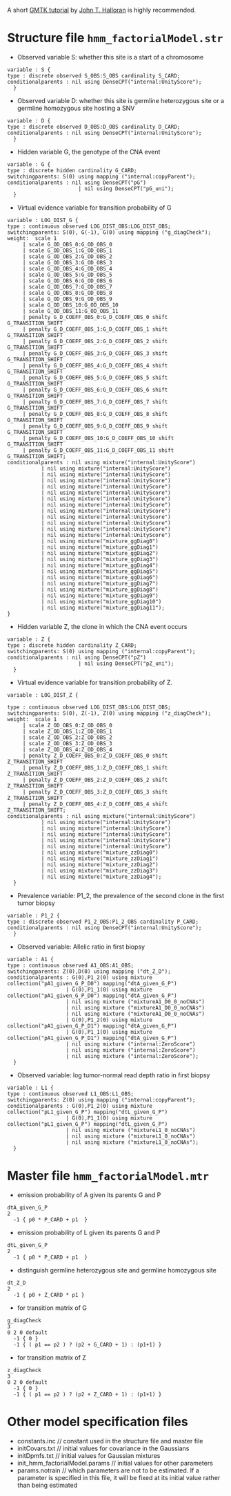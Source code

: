 

A short [GMTK tutorial](http://melodi.ee.washington.edu/~halloj3/pdfs/gmtk_hmm_example.pdf) by [John T. Halloran](http://melodi.ee.washington.edu/~halloj3/) is highly recommended. 


# Structure file `hmm_factorialModel.str`

* Observed variable S: whether this site is a start of a chromosome

~~~~
variable : S {
type : discrete observed S_OBS:S_OBS cardinality S_CARD;
conditionalparents : nil using DenseCPT("internal:UnityScore");
  }
~~~~

* Observed variable D: whether this site is germline heterozygous site or a germline homozygous site hosting a SNV
 
~~~~  
variable : D {
type : discrete observed D_OBS:D_OBS cardinality D_CARD;
conditionalparents : nil using DenseCPT("internal:UnityScore"); 
  }  
~~~~  
  
* Hidden variable G, the genotype of the CNA event  

~~~~
variable : G {
type : discrete hidden cardinality G_CARD;
switchingparents: S(0) using mapping ("internal:copyParent");
conditionalparents : nil using DenseCPT("pG")
		               | nil using DenseCPT("pG_uni");
  }
~~~~

* Virtual evidence variable for transition probability of G  
 
~~~~  
variable : LOG_DIST_G {
type : continuous observed LOG_DIST_OBS:LOG_DIST_OBS;
switchingparents: S(0), G(-1), G(0) using mapping ("g_diagCheck");
weight:  scale 1 
	 | scale G_OD_OBS_0:G_OD_OBS_0
	 | scale G_OD_OBS_1:G_OD_OBS_1
	 | scale G_OD_OBS_2:G_OD_OBS_2
	 | scale G_OD_OBS_3:G_OD_OBS_3
	 | scale G_OD_OBS_4:G_OD_OBS_4
	 | scale G_OD_OBS_5:G_OD_OBS_5
	 | scale G_OD_OBS_6:G_OD_OBS_6
	 | scale G_OD_OBS_7:G_OD_OBS_7
	 | scale G_OD_OBS_8:G_OD_OBS_8
	 | scale G_OD_OBS_9:G_OD_OBS_9
	 | scale G_OD_OBS_10:G_OD_OBS_10
	 | scale G_OD_OBS_11:G_OD_OBS_11
	 | penalty G_D_COEFF_OBS_0:G_D_COEFF_OBS_0 shift G_TRANSITION_SHIFT
	 | penalty G_D_COEFF_OBS_1:G_D_COEFF_OBS_1 shift G_TRANSITION_SHIFT
	 | penalty G_D_COEFF_OBS_2:G_D_COEFF_OBS_2 shift G_TRANSITION_SHIFT
	 | penalty G_D_COEFF_OBS_3:G_D_COEFF_OBS_3 shift G_TRANSITION_SHIFT
	 | penalty G_D_COEFF_OBS_4:G_D_COEFF_OBS_4 shift G_TRANSITION_SHIFT
	 | penalty G_D_COEFF_OBS_5:G_D_COEFF_OBS_5 shift G_TRANSITION_SHIFT
	 | penalty G_D_COEFF_OBS_6:G_D_COEFF_OBS_6 shift G_TRANSITION_SHIFT
	 | penalty G_D_COEFF_OBS_7:G_D_COEFF_OBS_7 shift G_TRANSITION_SHIFT
	 | penalty G_D_COEFF_OBS_8:G_D_COEFF_OBS_8 shift G_TRANSITION_SHIFT
	 | penalty G_D_COEFF_OBS_9:G_D_COEFF_OBS_9 shift G_TRANSITION_SHIFT
	 | penalty G_D_COEFF_OBS_10:G_D_COEFF_OBS_10 shift G_TRANSITION_SHIFT
	 | penalty G_D_COEFF_OBS_11:G_D_COEFF_OBS_11 shift G_TRANSITION_SHIFT;
conditionalparents : nil using mixture("internal:UnityScore")
		   | nil using mixture("internal:UnityScore")
		   | nil using mixture("internal:UnityScore")
		   | nil using mixture("internal:UnityScore")
		   | nil using mixture("internal:UnityScore")
		   | nil using mixture("internal:UnityScore")
		   | nil using mixture("internal:UnityScore")
		   | nil using mixture("internal:UnityScore")
		   | nil using mixture("internal:UnityScore")
		   | nil using mixture("internal:UnityScore")
		   | nil using mixture("internal:UnityScore")
		   | nil using mixture("internal:UnityScore")
		   | nil using mixture("internal:UnityScore")
		   | nil using mixture("mixture_ggDiag0")
		   | nil using mixture("mixture_ggDiag1")
		   | nil using mixture("mixture_ggDiag2")
		   | nil using mixture("mixture_ggDiag3")
		   | nil using mixture("mixture_ggDiag4")
		   | nil using mixture("mixture_ggDiag5")
		   | nil using mixture("mixture_ggDiag6")
		   | nil using mixture("mixture_ggDiag7")
		   | nil using mixture("mixture_ggDiag8")
		   | nil using mixture("mixture_ggDiag9")
		   | nil using mixture("mixture_ggDiag10")
		   | nil using mixture("mixture_ggDiag11");
}
~~~~

* Hidden variable Z, the clone in which the CNA event occurs 

~~~~
variable : Z {
type : discrete hidden cardinality Z_CARD;
switchingparents: S(0) using mapping ("internal:copyParent");
conditionalparents : nil using DenseCPT("pZ")
		               | nil using DenseCPT("pZ_uni");
  }  
~~~~

* Virtual evidence variable for transition probability of Z.

~~~~
variable : LOG_DIST_Z {

type : continuous observed LOG_DIST_OBS:LOG_DIST_OBS;
switchingparents: S(0), Z(-1), Z(0) using mapping ("z_diagCheck");
weight:  scale 1 
	 | scale Z_OD_OBS_0:Z_OD_OBS_0
	 | scale Z_OD_OBS_1:Z_OD_OBS_1
	 | scale Z_OD_OBS_2:Z_OD_OBS_2
	 | scale Z_OD_OBS_3:Z_OD_OBS_3
	 | scale Z_OD_OBS_4:Z_OD_OBS_4
	 | penalty Z_D_COEFF_OBS_0:Z_D_COEFF_OBS_0 shift Z_TRANSITION_SHIFT
	 | penalty Z_D_COEFF_OBS_1:Z_D_COEFF_OBS_1 shift Z_TRANSITION_SHIFT
	 | penalty Z_D_COEFF_OBS_2:Z_D_COEFF_OBS_2 shift Z_TRANSITION_SHIFT
	 | penalty Z_D_COEFF_OBS_3:Z_D_COEFF_OBS_3 shift Z_TRANSITION_SHIFT
	 | penalty Z_D_COEFF_OBS_4:Z_D_COEFF_OBS_4 shift Z_TRANSITION_SHIFT;
conditionalparents : nil using mixture("internal:UnityScore")
		   | nil using mixture("internal:UnityScore")
		   | nil using mixture("internal:UnityScore")
		   | nil using mixture("internal:UnityScore")
		   | nil using mixture("internal:UnityScore")
		   | nil using mixture("internal:UnityScore")
		   | nil using mixture("mixture_zzDiag0")
		   | nil using mixture("mixture_zzDiag1")
		   | nil using mixture("mixture_zzDiag2")
		   | nil using mixture("mixture_zzDiag3")
		   | nil using mixture("mixture_zzDiag4");
  }
~~~~

* Prevalence variable: P1_2, the prevalence of the second clone in the first tumor biopsy

~~~~
variable : P1_2 {
type : discrete observed P1_2_OBS:P1_2_OBS cardinality P_CARD; 
conditionalparents : nil using DenseCPT("internal:UnityScore"); 
  }
~~~~

* Observed variable: Allelic ratio in first biopsy

~~~~ 
variable : A1 {
type : continuous observed A1_OBS:A1_OBS;
switchingparents: Z(0),D(0) using mapping ("dt_Z_D");
conditionalparents : G(0),P1_2(0) using mixture collection("pA1_given_G_P_D0") mapping("dtA_given_G_P") 
                   | G(0),P1_1(0) using mixture collection("pA1_given_G_P_D0") mapping("dtA_given_G_P")
                   | nil using mixture ("mixtureA1_D0_0_noCNAs")
                   | nil using mixture ("mixtureA1_D0_0_noCNAs")
                   | nil using mixture ("mixtureA1_D0_0_noCNAs")
                   | G(0),P1_2(0) using mixture collection("pA1_given_G_P_D1") mapping("dtA_given_G_P")
                   | G(0),P1_1(0) using mixture collection("pA1_given_G_P_D1") mapping("dtA_given_G_P")
                   | nil using mixture ("internal:ZeroScore") 
                   | nil using mixture ("internal:ZeroScore") 
                   | nil using mixture ("internal:ZeroScore");
  }
~~~~

* Observed variable: log tumor-normal read depth ratio in first biopsy

~~~~  
variable : L1 {
type : continuous observed L1_OBS:L1_OBS;
switchingparents: Z(0) using mapping ("internal:copyParent");
conditionalparents : G(0),P1_2(0) using mixture collection("pL1_given_G_P") mapping("dtL_given_G_P")
                   | G(0),P1_1(0) using mixture collection("pL1_given_G_P") mapping("dtL_given_G_P")
                   | nil using mixture ("mixtureL1_0_noCNAs") 
                   | nil using mixture ("mixtureL1_0_noCNAs") 
                   | nil using mixture ("mixtureL1_0_noCNAs");
  }  
~~~~  

# Master file `hmm_factorialModel.mtr`

* emission probability of A given its parents G and P

~~~~
dtA_given_G_P
2
  -1 { p0 * P_CARD + p1  }
~~~~

* emission probability of L given its parents G and P 

~~~~
dtL_given_G_P
2
  -1 { p0 * P_CARD + p1  }  
~~~~

* distinguish germline heterozygous site and germline homozygous site

~~~~
dt_Z_D
2
  -1 { p0 + Z_CARD * p1 }
~~~~

* for transition matrix of G

~~~~
g_diagCheck
3 
0 2 0 default
  -1 { 0 }
  -1 { ( p1 == p2 ) ? (p2 + G_CARD + 1) : (p1+1) }
~~~~

* for transition matrix of Z

~~~~
z_diagCheck
3 
0 2 0 default
  -1 { 0 }
  -1 { ( p1 == p2 ) ? (p2 + Z_CARD + 1) : (p1+1) }
~~~~

# Other model specification files
* constants.inc  // constant used in the structure file and master file
* initCovars.txt  // initial values for covariance in the Gaussians
* initDpmfs.txt  // initial values for Gaussian mixtures
* init_hmm_factorialModel.params  // initial values for other parameters
* params.notrain  // which parameters are not to be estimated. If a parameter is specified in this file, it will be fixed at its initial value rather than being estimated









